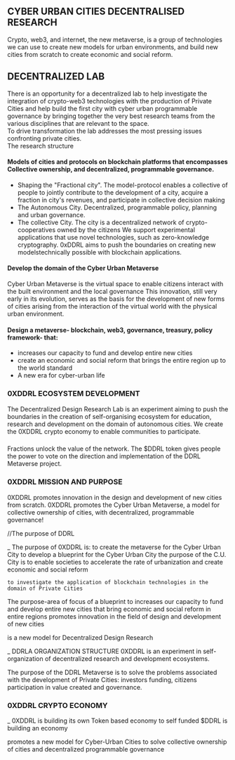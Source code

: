 ## CYBER URBAN CITIES DECENTRALISED RESEARCH
Crypto, web3, and internet, the new metaverse, is a group of technologies we can use to create new models for urban environments, and build new cities from scratch to create economic and social reform.<br>

## DECENTRALIZED LAB
There is an opportunity for a decentralized lab to help investigate the integration of crypto-web3 technologies with the production of Private Cities and help build the first city with cyber urban programmable governance by bringing together the very best research teams from the various disciplines that are relevant to the space.<br>
To drive transformation the lab addresses the most pressing issues confronting private cities.<br>
The research structure

#### Models of cities and protocols on blockchain platforms that encompasses Collective ownership, and decentralized, programmable governance.
* Shaping the "Fractional city". The model-protocol enables a collective of people to jointly contribute to the development of a city, acquire a fraction in city's revenues, and participate in collective decision making
* The Autonomous City. Decentralized, programmable policy, planning and urban governance. 
* The collective City. The city is a decentralized network of crypto-cooperatives owned by the citizens
We support experimental applications that use novel technologies, such as zero-knowledge cryptography. 
0xDDRL aims to push the boundaries on creating new modelstechnically possible with blockchain applications.

#### Develop the domain of the Cyber Urban Metaverse
Cyber Urban Metaverse is the virtual space to enable citizens interact with the built environment and the local governance 
This innovation, still very early in its evolution, serves as the basis for the development of new forms of cities arising from the interaction of the virtual world with the physical urban environment.

#### Design a metaverse- blockchain, web3, governance, treasury, policy framework- that:
* increases our capacity to fund and develop entire new cities 
* create an economic and social reform that brings the entire region up to the world standard
* A new era for cyber-urban life

### 0XDDRL ECOSYSTEM DEVELOPMENT
The Decentralized Design Research Lab is an experiment aiming to push the boundaries in the creation of self-organising ecosystem for education, research and development on the domain of autonomous cities. We create the 0XDDRL crypto economy to enable communities to participate. 

### 
Fractions unlock the value of the network. The $DDRL token gives people the power to vote on the direction and implementation of the DDRL Metaverse project.



### 0XDDRL MISSION AND PURPOSE
0XDDRL promotes innovation in the design and development of new cities from scratch. 0XDDRL promotes the Cyber Urban Metaverse, a model for collective ownership of cities, with decentralized, programmable governance!

//The purpose of DDRL 

_ The purpose of 0XDDRL is:
    to create the metaverse for the Cyber Urban City
    to develop a blueprint for the Cyber Urban City
        the purpose of the C.U. City is to enable societies to accelerate the rate of urbanization and create economic and social reform
   
    to investigate the application of blockchain technologies in the domain of Private Cities 


 
The purpose-area of focus
of a blueprint to increases our capacity to fund and develop entire new cities that bring economic and social reform in entire regions
promotes innovation in the field of design and development of new cities 

is a new model for Decentralized Design Research 

_ DDRLA ORGANIZATION STRUCTURE
0XDDRL is an experiment in self-organization of decentralized research and development ecosystems.  

 The purpose of the DDRL Metaverse is to solve the problems associated with the development of Private Cities: investors funding, citizens participation in value created and governance.

### 0XDDRL CRYPTO ECONOMY
_ 0XDDRL is building its own Token based economy to self funded 
$DDRL is building an economy

promotes a new model for Cyber-Urban Cities to solve collective ownership of cities and decentralized programmable governance
